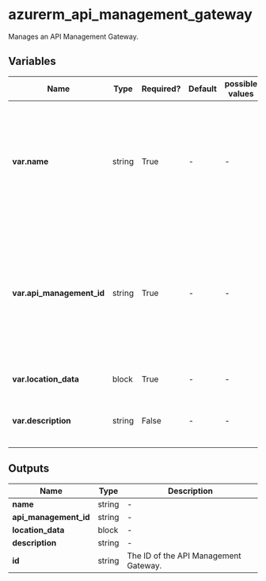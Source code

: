 # azurerm_api_management_gateway

Manages an API Management Gateway.

## Variables

| Name | Type | Required? | Default  | possible values | Description |
| ---- | ---- | --------- | -------- | ----------- | ----------- |
| **var.name** | string | True | -  |  -  | The name which should be used for the API Management Gateway. Changing this forces a new API Management Gateway to be created. | 
| **var.api_management_id** | string | True | -  |  -  | The ID of the API Management Resource in which the gateway will be created. Changing this forces a new API Management Gateway resource to be created. | 
| **var.location_data** | block | True | -  |  -  | A `location_data` block. | 
| **var.description** | string | False | -  |  -  | The description of the API Management Gateway. | 



## Outputs

| Name | Type | Description |
| ---- | ---- | --------- | 
| **name** | string  | - | 
| **api_management_id** | string  | - | 
| **location_data** | block  | - | 
| **description** | string  | - | 
| **id** | string  | The ID of the API Management Gateway. | 